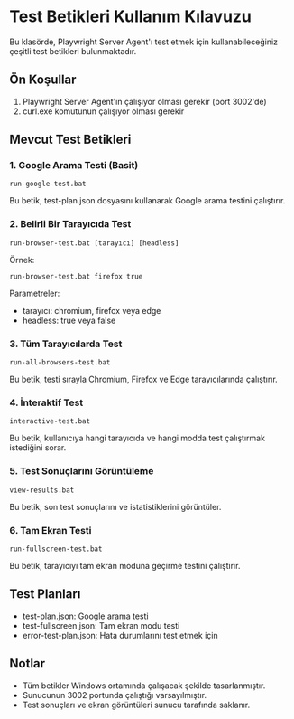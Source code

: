 # Test Betikleri Kullanım Kılavuzu

Bu klasörde, Playwright Server Agent'ı test etmek için kullanabileceğiniz çeşitli test betikleri bulunmaktadır.

## Ön Koşullar

1. Playwright Server Agent'ın çalışıyor olması gerekir (port 3002'de)
2. curl.exe komutunun çalışıyor olması gerekir

## Mevcut Test Betikleri

### 1. Google Arama Testi (Basit)

```
run-google-test.bat
```

Bu betik, test-plan.json dosyasını kullanarak Google arama testini çalıştırır.

### 2. Belirli Bir Tarayıcıda Test

```
run-browser-test.bat [tarayıcı] [headless]
```

Örnek:
```
run-browser-test.bat firefox true
```

Parametreler:
- tarayıcı: chromium, firefox veya edge
- headless: true veya false

### 3. Tüm Tarayıcılarda Test

```
run-all-browsers-test.bat
```

Bu betik, testi sırayla Chromium, Firefox ve Edge tarayıcılarında çalıştırır.

### 4. İnteraktif Test

```
interactive-test.bat
```

Bu betik, kullanıcıya hangi tarayıcıda ve hangi modda test çalıştırmak istediğini sorar.

### 5. Test Sonuçlarını Görüntüleme

```
view-results.bat
```

Bu betik, son test sonuçlarını ve istatistiklerini görüntüler.

### 6. Tam Ekran Testi

```
run-fullscreen-test.bat
```

Bu betik, tarayıcıyı tam ekran moduna geçirme testini çalıştırır.

## Test Planları

- test-plan.json: Google arama testi
- test-fullscreen.json: Tam ekran modu testi
- error-test-plan.json: Hata durumlarını test etmek için

## Notlar

- Tüm betikler Windows ortamında çalışacak şekilde tasarlanmıştır.
- Sunucunun 3002 portunda çalıştığı varsayılmıştır.
- Test sonuçları ve ekran görüntüleri sunucu tarafında saklanır.
